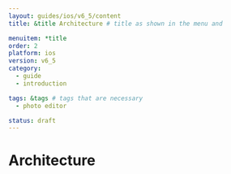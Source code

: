 ```yaml
---
layout: guides/ios/v6_5/content
title: &title Architecture # title as shown in the menu and 

menuitem: *title
order: 2
platform: ios
version: v6_5
category: 
  - guide
  - introduction

tags: &tags # tags that are necessary
  - photo editor 

status: draft
---
```


# Architecture


